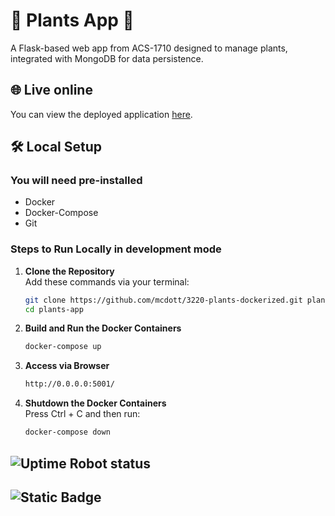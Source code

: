 # 🌿 Plants App 🌿

A Flask-based web app from ACS-1710 designed to manage plants, integrated with MongoDB for data persistence.

## 🌐 Live online

You can view the deployed application [here](https://plants2.vis.mesmereyes.org/).

## 🛠️ Local Setup

### You will need pre-installed

- Docker
- Docker-Compose
- Git

### Steps to Run Locally in development mode

1. **Clone the Repository**  
   Add these commands via your terminal:

   ```sh
   git clone https://github.com/mcdott/3220-plants-dockerized.git plants-app
   cd plants-app
   ```

2. **Build and Run the Docker Containers**

   ```sh
   docker-compose up
   ```

3. **Access via Browser**

   ```sh
   http://0.0.0.0:5001/
   ```

4. **Shutdown the Docker Containers**  
   Press Ctrl + C and then run:
   ```sh
   docker-compose down
   ```

## ![Uptime Robot status](https://img.shields.io/uptimerobot/status/m795389342-d980ceac18c432b0a1287a1e)

## ![Static Badge](https://img.shields.io/badge/build-success-brightgreen)
